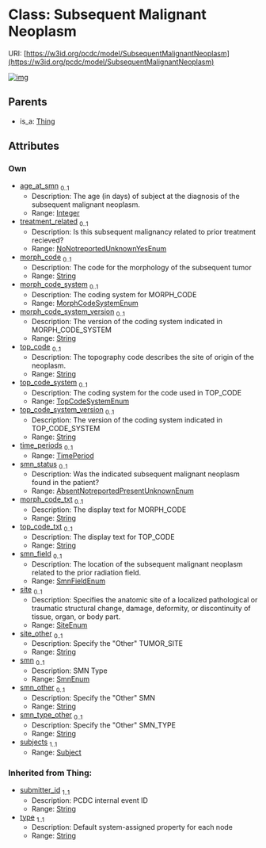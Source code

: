 
# Class: Subsequent Malignant Neoplasm




URI: [https://w3id.org/pcdc/model/SubsequentMalignantNeoplasm](https://w3id.org/pcdc/model/SubsequentMalignantNeoplasm)


[![img](https://yuml.me/diagram/nofunky;dir:TB/class/[TimePeriod],[Thing],[Subject]<subjects%201..1-++[SubsequentMalignantNeoplasm&#124;age_at_smn:integer%20%3F;treatment_related:NoNotreportedUnknownYesEnum%20%3F;morph_code:string%20%3F;morph_code_system:MorphCodeSystemEnum%20%3F;morph_code_system_version:string%20%3F;top_code:string%20%3F;top_code_system:TopCodeSystemEnum%20%3F;top_code_system_version:string%20%3F;smn_status:AbsentNotreportedPresentUnknownEnum%20%3F;morph_code_txt:string%20%3F;top_code_txt:string%20%3F;smn_field:SmnFieldEnum%20%3F;site:SiteEnum%20%3F;site_other:string%20%3F;smn:SmnEnum%20%3F;smn_other:string%20%3F;smn_type_other:string%20%3F;submitter_id(i):string;type(i):string],[TimePeriod]<time_periods%200..1-++[SubsequentMalignantNeoplasm],[Thing]^-[SubsequentMalignantNeoplasm],[Subject])](https://yuml.me/diagram/nofunky;dir:TB/class/[TimePeriod],[Thing],[Subject]<subjects%201..1-++[SubsequentMalignantNeoplasm&#124;age_at_smn:integer%20%3F;treatment_related:NoNotreportedUnknownYesEnum%20%3F;morph_code:string%20%3F;morph_code_system:MorphCodeSystemEnum%20%3F;morph_code_system_version:string%20%3F;top_code:string%20%3F;top_code_system:TopCodeSystemEnum%20%3F;top_code_system_version:string%20%3F;smn_status:AbsentNotreportedPresentUnknownEnum%20%3F;morph_code_txt:string%20%3F;top_code_txt:string%20%3F;smn_field:SmnFieldEnum%20%3F;site:SiteEnum%20%3F;site_other:string%20%3F;smn:SmnEnum%20%3F;smn_other:string%20%3F;smn_type_other:string%20%3F;submitter_id(i):string;type(i):string],[TimePeriod]<time_periods%200..1-++[SubsequentMalignantNeoplasm],[Thing]^-[SubsequentMalignantNeoplasm],[Subject])

## Parents

 *  is_a: [Thing](Thing.md)

## Attributes


### Own

 * [age_at_smn](age_at_smn.md)  <sub>0..1</sub>
     * Description: The age (in days) of subject at the diagnosis of the subsequent malignant neoplasm.
     * Range: [Integer](types/Integer.md)
 * [treatment_related](treatment_related.md)  <sub>0..1</sub>
     * Description: Is this subsequent malignancy related to prior treatment recieved?
     * Range: [NoNotreportedUnknownYesEnum](NoNotreportedUnknownYesEnum.md)
 * [morph_code](morph_code.md)  <sub>0..1</sub>
     * Description: The code for the morphology of the subsequent tumor
     * Range: [String](types/String.md)
 * [morph_code_system](morph_code_system.md)  <sub>0..1</sub>
     * Description: The coding system for MORPH_CODE
     * Range: [MorphCodeSystemEnum](MorphCodeSystemEnum.md)
 * [morph_code_system_version](morph_code_system_version.md)  <sub>0..1</sub>
     * Description: The version of the coding system indicated in MORPH_CODE_SYSTEM
     * Range: [String](types/String.md)
 * [top_code](top_code.md)  <sub>0..1</sub>
     * Description: The topography code describes the site of origin of the neoplasm.
     * Range: [String](types/String.md)
 * [top_code_system](top_code_system.md)  <sub>0..1</sub>
     * Description: The coding system for the code used in TOP_CODE
     * Range: [TopCodeSystemEnum](TopCodeSystemEnum.md)
 * [top_code_system_version](top_code_system_version.md)  <sub>0..1</sub>
     * Description: The version of the coding system indicated in TOP_CODE_SYSTEM
     * Range: [String](types/String.md)
 * [time_periods](time_periods.md)  <sub>0..1</sub>
     * Range: [TimePeriod](TimePeriod.md)
 * [smn_status](smn_status.md)  <sub>0..1</sub>
     * Description: Was the indicated subsequent malignant neoplasm found in the patient?
     * Range: [AbsentNotreportedPresentUnknownEnum](AbsentNotreportedPresentUnknownEnum.md)
 * [morph_code_txt](morph_code_txt.md)  <sub>0..1</sub>
     * Description: The display text for MORPH_CODE 
     * Range: [String](types/String.md)
 * [top_code_txt](top_code_txt.md)  <sub>0..1</sub>
     * Description: The display text for TOP_CODE 
     * Range: [String](types/String.md)
 * [smn_field](smn_field.md)  <sub>0..1</sub>
     * Description: The location of the subsequent malignant neoplasm related to the prior radiation field.
     * Range: [SmnFieldEnum](SmnFieldEnum.md)
 * [site](site.md)  <sub>0..1</sub>
     * Description: Specifies the anatomic site of a localized pathological or traumatic structural change, damage, deformity, or discontinuity of tissue, organ, or body part.
     * Range: [SiteEnum](SiteEnum.md)
 * [site_other](site_other.md)  <sub>0..1</sub>
     * Description: Specify the "Other" TUMOR_SITE
     * Range: [String](types/String.md)
 * [smn](smn.md)  <sub>0..1</sub>
     * Description: SMN Type
     * Range: [SmnEnum](SmnEnum.md)
 * [smn_other](smn_other.md)  <sub>0..1</sub>
     * Description: Specify the "Other" SMN
     * Range: [String](types/String.md)
 * [smn_type_other](smn_type_other.md)  <sub>0..1</sub>
     * Description: Specify the "Other" SMN_TYPE
     * Range: [String](types/String.md)
 * [subjects](subjects.md)  <sub>1..1</sub>
     * Range: [Subject](Subject.md)

### Inherited from Thing:

 * [submitter_id](submitter_id.md)  <sub>1..1</sub>
     * Description: PCDC internal event ID
     * Range: [String](types/String.md)
 * [type](type.md)  <sub>1..1</sub>
     * Description: Default system-assigned property for each node
     * Range: [String](types/String.md)
